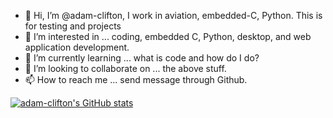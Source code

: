 - 👋 Hi, I’m @adam-clifton, I work in aviation, embedded-C, Python.  This is for testing and projects
- 👀 I’m interested in ... coding, embedded C, Python, desktop, and web application development.
- 🌱 I’m currently learning ... what is code and how do I do?
- 💞️ I’m looking to collaborate on ... the above stuff.
- 📫 How to reach me ... send message through Github.  


[![adam-clifton's GitHub stats](https://github-readme-stats.vercel.app/api?username=adam-clifton&show_icons=true&theme=dark)](https://github.com/anuraghazra/github-readme-stats)

<!---
adam-clifton/adam-clifton is a ✨ special ✨ repository because its `README.md` (this file) appears on your GitHub profile.
You can click the Preview link to take a look at your changes.
--->
